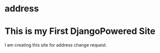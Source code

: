 address
=======
# This is my First DjangoPowered Site
 I am creating this site for address change request. 
